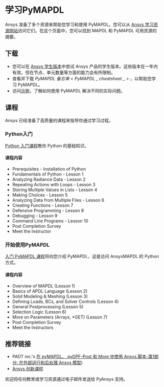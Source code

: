 # 学习PyMAPDL
Ansys 准备了多个资源来帮助您学习和使用 PyMAPDL。您可以从 [Ansys 学习资源网站](https://www.ansys.com/academic/learning-resources)访问它们。在这个页面中，您可以找到 MAPDL 和 PyMAPDL 可用资源的摘要。

## 下载
- 您可以在 [Ansys 学生版本](https://www.ansys.com/academic/students)中尝试 Ansys 产品的学生版本。这些版本在一年内有效，但在节点、单元数量等方面的能力会有所限制。
- 查看并下载 *PyMAPDL 备忘单 < PyMAPDL _ cheatsheet _ >* ，以帮助您学习 PyMAPDL。
- 访问[示例](https://mapdl.docs.pyansys.com/version/stable/examples/index.html#ref-examples)，了解如何使用 PyMAPDL 解决不同的实际问题。

## 课程
Ansys 已经准备了高质量的课程来指导你通过学习过程。

### Python入门
[Python 入门课程](https://courses.ansys.com/index.php/courses/intro-to-python/)教你 Python 的基础知识。

#### 课程内容
- Prerequisites - Installation of Python
- Fundamentals of Python - Lesson 1
- Analyzing Radiance Data - Lesson 2
- Repeating Actions with Loops - Lesson 3
- Storing Multiple Values in Lists - Lesson 4
- Making Choices - Lesson 5
- Analyzing Data from Multiple Files - Lesson 6
- Creating Functions - Lesson 7
- Defensive Programming - Lesson 8
- Debugging - Lesson 9
- Command Line Programs - Lesson 10
- Post Completion Survey
- Meet the Instructor

### 开始使用PyMAPDL
[入门 PyMAPDL 课程](https://courses.ansys.com/index.php/courses/getting-started-with-pymapdl/)将向您介绍 PyMAPDL，这是访问 AnsysMAPDL 的 Python 方式。

#### 课程内容
- Overview of MAPDL (Lesson 1)
- Basics of APDL Language (Lesson 2)
- Solid Modeling & Meshing (Lesson 3)
- Defining Loads, BCs, and Solver Controls (Lesson 4)
- General Postprocessing (Lesson 5)
- Selection Logic (Lesson 6)
- More on Parameters (Arrays, *GET) (Lesson 7)
- Post Completion Survey
- Meet the Instructors

## 推荐链接
- PADT inc.'s [在 pyMAPDL、 pyDPF-Post 和 More 中使用 Ansys 脚本-第1部分: 在外部运行和后处理 Ansys 模型](https://www.padtinc.com/2022/07/18/ansys-scripting-python-p1-solve-post/))
- [Ansys 创新课程](https://courses.ansys.com/)

欢迎将任何教育或学习资源通过电子邮件发送给 PyAnsys 支持。